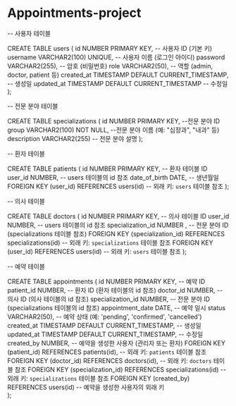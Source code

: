 # Appointments-project

-- 사용자 테이블

CREATE TABLE users (
    id NUMBER PRIMARY KEY,               -- 사용자 ID (기본 키)
    username VARCHAR2(100) UNIQUE,       -- 사용자 이름 (로그인 아이디)
    password VARCHAR2(255),              -- 암호 (비밀번호)
    role VARCHAR2(50),                   -- 역할 (admin, doctor, patient 등)
    created_at TIMESTAMP DEFAULT CURRENT_TIMESTAMP,  -- 생성일
    updated_at TIMESTAMP DEFAULT CURRENT_TIMESTAMP -- 수정일
);

-- 전문 분야 테이블

CREATE TABLE specializations (
    id NUMBER PRIMARY KEY,               --전문 분야 ID
    group VARCHAR2(100) NOT NULL,        --전문 분야 이름 (예: "심장과", "내과" 등)
    description VARCHAR2(255)           -- 전문 분야 설명
);

-- 환자 테이블

CREATE TABLE patients (
    id NUMBER PRIMARY KEY,               -- 환자 테이블 ID 
    user_id NUMBER,                      -- users 테이블의 id 참조
    date_of_birth DATE,                   -- 생년월일
    FOREIGN KEY (user_id) REFERENCES users(id)  -- 외래 키: `users` 테이블 참조
);

-- 의사 테이블

CREATE TABLE doctors (
    id NUMBER PRIMARY KEY,               -- 의사 테이블 ID 
    user_id NUMBER,                      -- users 테이블의 id 참조
    specialization_id NUMBER ,     -- 전문 분야 ID (specializations 테이블 참조)
    FOREIGN KEY (specialization_id) REFERENCES specializations(id)  -- 외래 키: `specializations` 테이블 참조
    FOREIGN KEY (user_id) REFERENCES users(id)  -- 외래 키: `users` 테이블 참조
);



-- 예약 테이블

CREATE TABLE appointments (
    id NUMBER PRIMARY KEY,               -- 예약 ID
    patient_id NUMBER,                    -- 환자 ID (환자 테이블의 id 참조)
    doctor_id NUMBER,                     -- 의사 ID (의사 테이블의 id 참조)
    specialization_id NUMBER,             -- 전문 분야 ID (specializations 테이블의 id 참조)
    appointment_date DATE,                 -- 예약 일시
    status VARCHAR2(50),                   -- 예약 상태 (예: 'pending', 'confirmed', 'cancelled')
    created_at TIMESTAMP DEFAULT CURRENT_TIMESTAMP, -- 생성일
    updated_at TIMESTAMP DEFAULT CURRENT_TIMESTAMP, -- 수정일
    created_by NUMBER,                    -- 예약을 생성한 사용자 (관리자 또는 환자)
    FOREIGN KEY (patient_id) REFERENCES patients(id),  -- 외래 키: `patients` 테이블 참조
    FOREIGN KEY (doctor_id) REFERENCES doctors(id),   -- 외래 키: `doctors` 테이블 참조
    FOREIGN KEY (specialization_id) REFERENCES specializations(id)  -- 외래 키: `specializations` 테이블 참조
    FOREIGN KEY (created_by) REFERENCES users(id)   -- 예약을 생성한 사용자의 외래 키  
);



